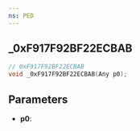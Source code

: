 ```yaml
---
ns: PED
---
```

## _0xF917F92BF22ECBAB

```c
// 0xF917F92BF22ECBAB
void _0xF917F92BF22ECBAB(Any p0);
```

## Parameters
* **p0**:
